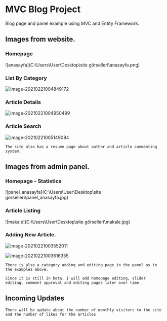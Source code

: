 # MVC Blog Project
Blog page and panel example using MVC and Entity Framework.



## Images from website.


### Homepage

![anasayfa](C:\Users\User\Desktop\site görselleri\anasayfa.png)



### List By Category

![image-20210221004849172](C:\Users\User\AppData\Roaming\Typora\typora-user-images\image-20210221004849172.png)



### Article Details

![image-20210221004950499](C:\Users\User\AppData\Roaming\Typora\typora-user-images\image-20210221004950499.png)



### Article Search

![image-20210221005149084](C:\Users\User\AppData\Roaming\Typora\typora-user-images\image-20210221005149084.png)

```
The site also has a resume page about author and article commenting system.
```


## Images from admin panel.


### Homepage - Statistics

![panel_anasayfa](C:\Users\User\Desktop\site görselleri\panel_anasayfa.jpg)



### Article Listing

![makale](C:\Users\User\Desktop\site görselleri\makale.jpg)



### Adding New Article.

![image-20210221003552011](C:\Users\User\AppData\Roaming\Typora\typora-user-images\image-20210221003552011.png)

![image-20210221003616355](C:\Users\User\AppData\Roaming\Typora\typora-user-images\image-20210221003616355.png)



```
There is also a category adding and editing page in the panel as in the examples above.

Since it is still in beta, I will add homepage editing, slider editing, comment approval and editing pages later over time.
```

## Incoming Updates

```
There will be update about the number of monthly visitors to the site and the number of likes for the articles
```
